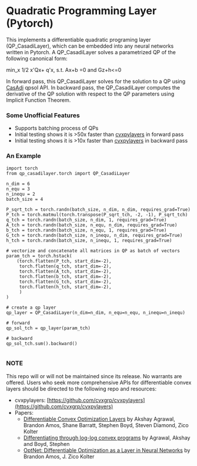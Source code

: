 # Quadratic Programming Layer (Pytorch)

This implements a differentiable quadratic programing layer (QP_CasadiLayer),
which can be embedded into any neural networks written in Pytorch.
A QP_CasadiLayer solves a parametrized QP of the following
canonical form:

min_x 1/2 x'Qx+ q'x, s.t. Ax+b =0 and Gz+h<=0

In forward pass, this QP_CasadiLayer solves for the solution to a QP  using [CasAdi](https://web.casadi.org/docs/) 
qpsol API. In  backward pass, the QP_CasadiLayer computes the derivative of the QP solution 
with respect to the QP parameters using Implicit Function Theorem.

### Some Unofficial Features

- Supports batching process of QPs
- Initial testing shows it is >50x faster than [cvxpylayers](https://github.com/cvxgrp/cvxpylayers) in forward pass
- Initial testing shows it is >10x faster than [cvxpylayers](https://github.com/cvxgrp/cvxpylayers) in backward pass


### An Example

```
import torch
from qp_casadilayer.torch import QP_CasadiLayer

n_dim = 6
n_equ = 3
n_inequ = 2
batch_size = 4

P_sqrt_tch = torch.randn(batch_size, n_dim, n_dim, requires_grad=True)
P_tch = torch.matmul(torch.transpose(P_sqrt_tch, -2, -1), P_sqrt_tch)
q_tch = torch.randn(batch_size, n_dim, 1, requires_grad=True)
A_tch = torch.randn(batch_size, n_equ, n_dim, requires_grad=True)
b_tch = torch.randn(batch_size, n_equ, 1, requires_grad=True)
G_tch = torch.randn(batch_size, n_inequ, n_dim, requires_grad=True)
h_tch = torch.randn(batch_size, n_inequ, 1, requires_grad=True)

# vectorize and concatenate all matrices in QP as batch of vectors
param_tch = torch.hstack(
    (torch.flatten(P_tch, start_dim=-2),
     torch.flatten(q_tch, start_dim=-2),
     torch.flatten(A_tch, start_dim=-2),
     torch.flatten(b_tch, start_dim=-2),
     torch.flatten(G_tch, start_dim=-2),
     torch.flatten(h_tch, start_dim=-2),
     )
)

# create a qp layer
qp_layer = QP_CasadiLayer(n_dim=n_dim, n_equ=n_equ, n_inequ=n_inequ)

# forward
qp_sol_tch = qp_layer(param_tch)

# backward
qp_sol_tch.sum().backward()


```

### NOTE
This repo will or will not be maintained since its release. No warrants are offered. 
 Users who seek more comprehensive APIs for differentiable convex layers should be directed to 
the following repo and resources:

- cvxpylayers: [https://github.com/cvxgrp/cvxpylayers](https://github.com/cvxgrp/cvxpylayers)
- Papers: 
  - [Differentiable Convex Optimization Layers](https://arxiv.org/abs/1910.12430) by Akshay Agrawal, Brandon Amos, Shane Barratt, Stephen Boyd, Steven Diamond, Zico Kolter
  - [Differentiating through log-log convex programs](https://web.stanford.edu/~boyd/papers/pdf/diff_llcvx.pdf) by Agrawal, Akshay and Boyd, Stephen
  - [OptNet: Differentiable Optimization as a Layer in Neural Networks](https://arxiv.org/abs/1703.00443) by Brandon Amos, J. Zico Kolter
